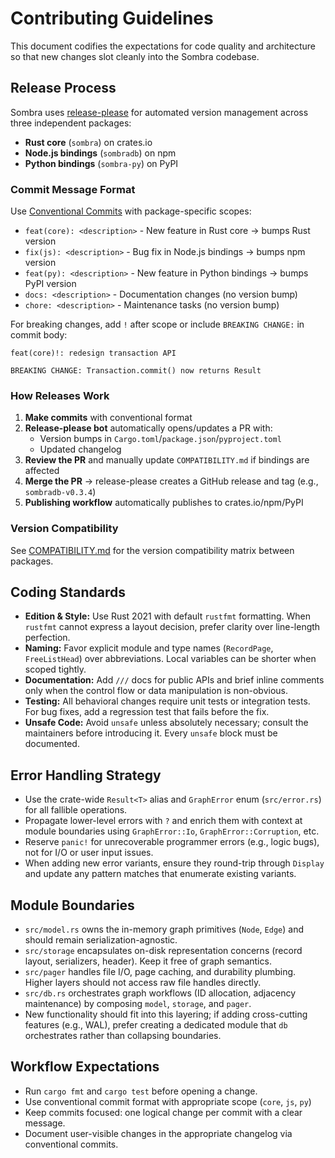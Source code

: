 # Contributing Guidelines

This document codifies the expectations for code quality and architecture so that new changes slot cleanly into the Sombra codebase.

## Release Process

Sombra uses [release-please](https://github.com/googleapis/release-please) for automated version management across three independent packages:
- **Rust core** (`sombra`) on crates.io
- **Node.js bindings** (`sombradb`) on npm  
- **Python bindings** (`sombra-py`) on PyPI

### Commit Message Format

Use [Conventional Commits](https://www.conventionalcommits.org/) with package-specific scopes:

- `feat(core): <description>` - New feature in Rust core → bumps Rust version
- `fix(js): <description>` - Bug fix in Node.js bindings → bumps npm version
- `feat(py): <description>` - New feature in Python bindings → bumps PyPI version
- `docs: <description>` - Documentation changes (no version bump)
- `chore: <description>` - Maintenance tasks (no version bump)

For breaking changes, add `!` after scope or include `BREAKING CHANGE:` in commit body:
```
feat(core)!: redesign transaction API

BREAKING CHANGE: Transaction.commit() now returns Result
```

### How Releases Work

1. **Make commits** with conventional format
2. **Release-please bot** automatically opens/updates a PR with:
   - Version bumps in `Cargo.toml`/`package.json`/`pyproject.toml`
   - Updated changelog
3. **Review the PR** and manually update `COMPATIBILITY.md` if bindings are affected
4. **Merge the PR** → release-please creates a GitHub release and tag (e.g., `sombradb-v0.3.4`)
5. **Publishing workflow** automatically publishes to crates.io/npm/PyPI

### Version Compatibility

See [COMPATIBILITY.md](../COMPATIBILITY.md) for the version compatibility matrix between packages.

## Coding Standards

- **Edition & Style:** Use Rust 2021 with default `rustfmt` formatting. When `rustfmt` cannot express a layout decision, prefer clarity over line-length perfection.
- **Naming:** Favor explicit module and type names (`RecordPage`, `FreeListHead`) over abbreviations. Local variables can be shorter when scoped tightly.
- **Documentation:** Add `///` docs for public APIs and brief inline comments only when the control flow or data manipulation is non-obvious.
- **Testing:** All behavioral changes require unit tests or integration tests. For bug fixes, add a regression test that fails before the fix.
- **Unsafe Code:** Avoid `unsafe` unless absolutely necessary; consult the maintainers before introducing it. Every `unsafe` block must be documented.

## Error Handling Strategy

- Use the crate-wide `Result<T>` alias and `GraphError` enum (`src/error.rs`) for all fallible operations.
- Propagate lower-level errors with `?` and enrich them with context at module boundaries using `GraphError::Io`, `GraphError::Corruption`, etc.
- Reserve `panic!` for unrecoverable programmer errors (e.g., logic bugs), not for I/O or user input issues.
- When adding new error variants, ensure they round-trip through `Display` and update any pattern matches that enumerate existing variants.

## Module Boundaries

- `src/model.rs` owns the in-memory graph primitives (`Node`, `Edge`) and should remain serialization-agnostic.
- `src/storage` encapsulates on-disk representation concerns (record layout, serializers, header). Keep it free of graph semantics.
- `src/pager` handles file I/O, page caching, and durability plumbing. Higher layers should not access raw file handles directly.
- `src/db.rs` orchestrates graph workflows (ID allocation, adjacency maintenance) by composing `model`, `storage`, and `pager`.
- New functionality should fit into this layering; if adding cross-cutting features (e.g., WAL), prefer creating a dedicated module that `db` orchestrates rather than collapsing boundaries.

## Workflow Expectations

- Run `cargo fmt` and `cargo test` before opening a change.
- Use conventional commit format with appropriate scope (`core`, `js`, `py`)
- Keep commits focused: one logical change per commit with a clear message.
- Document user-visible changes in the appropriate changelog via conventional commits.

